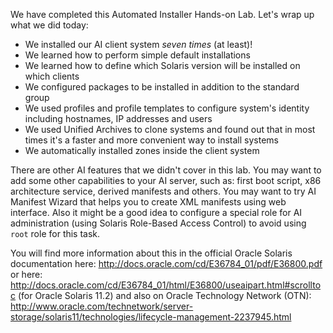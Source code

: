 We have completed this Automated Installer Hands-on Lab. Let's wrap up
what we did today:

-   We installed our AI client system *seven times* (at least)!
-   We learned how to perform simple default installations
-   We learned how to define which Solaris version will be installed on
    which clients
-   We configured packages to be installed in addition to the standard
    group
-   We used profiles and profile templates to configure system's
    identity including hostnames, IP addresses and users
-   We used Unified Archives to clone systems and found out that in most
    times it's a faster and more convenient way to install systems
-   We automatically installed zones inside the client system

There are other AI features that we didn't cover in this lab. You may
want to add some other capabilities to your AI server, such as: first
boot script, x86 architecture service, derived manifests and others. You
may want to try AI Manifest Wizard that helps you to create XML
manifests using web interface. Also it might be a good idea to configure
a special role for AI administration (using Solaris Role-Based Access
Control) to avoid using `root` role for this task.

You will find more information about this in the official Oracle Solaris
documentation here: http://docs.oracle.com/cd/E36784_01/pdf/E36800.pdf
or here:
http://docs.oracle.com/cd/E36784_01/html/E36800/useaipart.html#scrolltoc
(for Oracle Solaris 11.2) and also on Oracle Technology Network (OTN):
http://www.oracle.com/technetwork/server-storage/solaris11/technologies/lifecycle-management-2237945.html


